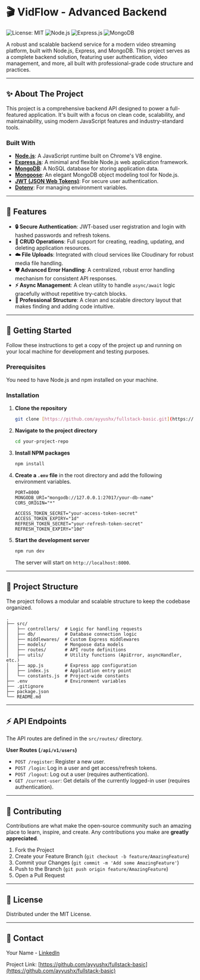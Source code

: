 # 🎬 VidFlow - Advanced Backend

![License: MIT](https://img.shields.io/badge/License-MIT-yellow.svg)
![Node.js](https://img.shields.io/badge/Node.js-18.x-green)
![Express.js](https://img.shields.io/badge/Express.js-4.x-blue)
![MongoDB](https://img.shields.io/badge/MongoDB-6.x-brightgreen)

A robust and scalable backend service for a modern video streaming platform, built with Node.js, Express, and MongoDB. This project serves as a complete backend solution, featuring user authentication, video management, and more, all built with professional-grade code structure and practices.

---

## ✨ About The Project

This project is a comprehensive backend API designed to power a full-featured application. It's built with a focus on clean code, scalability, and maintainability, using modern JavaScript features and industry-standard tools.

### Built With

* **[Node.js](https://nodejs.org/)**: A JavaScript runtime built on Chrome's V8 engine.
* **[Express.js](https://expressjs.com/)**: A minimal and flexible Node.js web application framework.
* **[MongoDB](https://www.mongodb.com/)**: A NoSQL database for storing application data.
* **[Mongoose](https://mongoosejs.com/)**: An elegant MongoDB object modeling tool for Node.js.
* **[JWT (JSON Web Tokens)](https://jwt.io/)**: For secure user authentication.
* **[Dotenv](https://github.com/motdotla/dotenv)**: For managing environment variables.

---

## 🚀 Features

* **🔒 Secure Authentication**: JWT-based user registration and login with hashed passwords and refresh tokens.
* **🔄 CRUD Operations**: Full support for creating, reading, updating, and deleting application resources.
* **☁️ File Uploads**: Integrated with cloud services like Cloudinary for robust media file handling.
* **🛡️ Advanced Error Handling**: A centralized, robust error handling mechanism for consistent API responses.
* **⚡ Async Management**: A clean utility to handle `async/await` logic gracefully without repetitive try-catch blocks.
* **📂 Professional Structure**: A clean and scalable directory layout that makes finding and adding code intuitive.

---

## 🏁 Getting Started

Follow these instructions to get a copy of the project up and running on your local machine for development and testing purposes.

### Prerequisites

You need to have Node.js and npm installed on your machine.

### Installation

1.  **Clone the repository**
    ```sh
    git clone [https://github.com/ayyushx/fullstack-basic.git](https://github.com/ayyushx/fullstack-basic.git)
    ```
2.  **Navigate to the project directory**
    ```sh
    cd your-project-repo
    ```
3.  **Install NPM packages**
    ```sh
    npm install
    ```
4.  **Create a `.env` file** in the root directory and add the following environment variables.

    ```env
    PORT=8000
    MONGODB_URI="mongodb://127.0.0.1:27017/your-db-name"
    CORS_ORIGIN="*"

    ACCESS_TOKEN_SECRET="your-access-token-secret"
    ACCESS_TOKEN_EXPIRY="1d"
    REFRESH_TOKEN_SECRET="your-refresh-token-secret"
    REFRESH_TOKEN_EXPIRY="10d"
    ```

5.  **Start the development server**
    ```sh
    npm run dev
    ```
    The server will start on `http://localhost:8000`.

---

## 📂 Project Structure

The project follows a modular and scalable structure to keep the codebase organized.

```
.
├── src/
│   ├── controllers/  # Logic for handling requests
│   ├── db/           # Database connection logic
│   ├── middlewares/  # Custom Express middlewares
│   ├── models/       # Mongoose data models
│   ├── routes/       # API route definitions
│   ├── utils/        # Utility functions (ApiError, asyncHandler, etc.)
│   ├── app.js        # Express app configuration
│   ├── index.js      # Application entry point
│   └── constants.js  # Project-wide constants
├── .env              # Environment variables
├── .gitignore
├── package.json
└── README.md
```

---

## ⚡️ API Endpoints

The API routes are defined in the `src/routes/` directory.

**User Routes (`/api/v1/users`)**

* `POST /register`: Register a new user.
* `POST /login`: Log in a user and get access/refresh tokens.
* `POST /logout`: Log out a user (requires authentication).
* `GET /current-user`: Get details of the currently logged-in user (requires authentication).

---

## 🤝 Contributing

Contributions are what make the open-source community such an amazing place to learn, inspire, and create. Any contributions you make are **greatly appreciated**.

1.  Fork the Project
2.  Create your Feature Branch (`git checkout -b feature/AmazingFeature`)
3.  Commit your Changes (`git commit -m 'Add some AmazingFeature'`)
4.  Push to the Branch (`git push origin feature/AmazingFeature`)
5.  Open a Pull Request

---

## 📄 License

Distributed under the MIT License.

---

## 📧 Contact

Your Name - [LinkedIn](https://www.linkedin.com/in/ayyushx/)

Project Link: [https://github.com/ayyushx/fullstack-basic](https://github.com/ayyushx/fullstack-basic)
